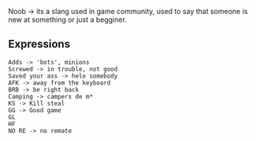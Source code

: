 Noob -> its a slang used in game community, used to say that someone is new at something or just a begginer.

## Expressions
	Adds -> 'bots', minions
	Screwed -> in trouble, not good
	Saved your ass -> helo somebody
	AFK -> away from the keyboard
	BRB -> be right back
	Camping -> campers de m*
	KS -> Kill steal
	GG -> Good game
	GL
	HF
	NO RE -> no remate